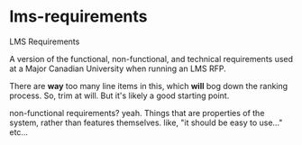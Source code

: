 lms-requirements
================

LMS Requirements

A version of the functional, non-functional, and technical requirements used at a Major Canadian University when running an LMS RFP.

There are **way** too many line items in this, which **will** bog down the ranking process. So, trim at will. But it's likely a good starting point.

non-functional requirements? yeah. Things that are properties of the system, rather than features themselves. like, "it should be easy to use…" etc…
